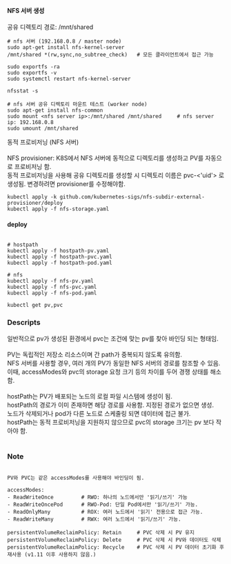 

#### NFS 서버 생성
공유 디렉토리 경로: /mnt/shared <br>

```shell
# nfs 서버 (192.168.0.8 / master node)
sudo apt-get install nfs-kernel-server
/mnt/shared *(rw,sync,no_subtree_check)   # 모든 클라이언트에서 접근 가능

sudo exportfs -ra
sudo exportfs -v
sudo systemctl restart nfs-kernel-server

nfsstat -s

# nfs 서버 공유 디렉토리 마운트 테스트 (worker node)
sudo apt-get install nfs-common
sudo mount <nfs server ip>:/mnt/shared /mnt/shared     # nfs server ip: 192.168.0.8
sudo umount /mnt/shared
```

동적 프로비저닝 (NFS 서버)<br>
<br>
NFS provisioner: K8S에서 NFS 서버에 동적으로 디렉토리를 생성하고 PV를 자동으로 프로비저닝 함.<br>
동적 프로비저닝을 사용해 공유 디렉토리를 생성할 시 디렉토리 이름은 pvc-<'uid'> 로 생성됨. 변경하려면 provisioner를 수정해야함.<br>

```shell
kubectl apply -k github.com/kubernetes-sigs/nfs-subdir-external-provisioner/deploy
kubectl apply -f nfs-storage.yaml
```

#### deploy
```shell

# hostpath
kubectl apply -f hostpath-pv.yaml
kubectl apply -f hostpath-pvc.yaml
kubectl apply -f hostpath-pod.yaml

# nfs
kubectl apply -f nfs-pv.yaml
kubectl apply -f nfs-pvc.yaml
kubectl apply -f nfs-pod.yaml

kubectl get pv,pvc

```

### Descripts

일반적으로 pv가 생성된 환경에서 pvc는 조건에 맞는 pv를 찾아 바인딩 되는 형태임.<br>
<br>
PV는 독립적인 저장소 리소스이며 간 path가 중복되지 않도록 유의함.<br>
NFS 서버를 사용할 경우, 여러 개의 PV가 동일한 NFS 서버의 경로를 참조할 수 있음.<br>
이때, accessModes와 pvc의 storage 요청 크기 등의 차이를 두어 경쟁 상태를 해소함.<br>
<br>
hostPath는 PV가 배포되는 노드의 로컬 파일 시스템에 생성이 됨.<br>
hostPath의 경로가 이미 존재하면 해당 경로를 사용함. 지정된 경로가 없으면 생성.<br>
노드가 삭제되거나 pod가 다른 노드로 스케줄링 되면 데이터에 접근 불가.<br>
hostPath는 동적 프로비저닝을 지원하지 않으므로 pvc의 storage 크기는 pv 보다 작아야 함.<br>
<br>

### Note

```shell

PV와 PVC는 같은 accessModes를 사용해야 바인딩이 됨.

accessModes:
- ReadWriteOnce         # RWO: 하나의 노드에서만 '읽기/쓰기' 가능
- ReadWriteOncePod      # RWO-Pod: 단일 Pod에서만 '읽기/쓰기' 가능.
- ReadOnlyMany          # ROX: 여러 노드에서 '읽기' 전용으로 접근 가능.
- ReadWriteMany         # RWX: 여러 노드에서 '읽기/쓰기' 가능.

persistentVolumeReclaimPolicy: Retain     # PVC 삭제 시 PV 유지
persistentVolumeReclaimPolicy: Delete     # PVC 삭제 시 PV와 데이터도 삭제
persistentVolumeReclaimPolicy: Recycle    # PVC 삭제 시 PV 데이터 초기화 후 재사용 (v1.11 이후 사용하지 않음.)

```

